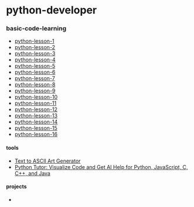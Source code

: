 # python-developer

### basic-code-learning
- [python-lesson-1](https://github.com/devliwa/python-lesson-1)
- [python-lesson-2](https://github.com/devliwa/python-lesson-2)
- [python-lesson-3](https://github.com/devliwa/python-lesson-3)
- [python-lesson-4](https://github.com/devliwa/python-lesson-4)
- [python-lesson-5](https://github.com/devliwa/python-lesson-5)
- [python-lesson-6](https://github.com/devliwa/python-lesson-6)
- [python-lesson-7](https://github.com/devliwa/python-lesson-7)
- [python-lesson-8](https://github.com/devliwa/python-lesson-8)
- [python-lesson-9](https://github.com/devliwa/python-lesson-9)
- [python-lesson-10](https://github.com/devliwa/python-lesson-10)
- [python-lesson-11](https://github.com/devliwa/python-lesson-11)
- [python-lesson-12](https://github.com/devliwa/python-lesson-12)
- [python-lesson-13](https://github.com/devliwa/python-lesson-13)
- [python-lesson-14]()
- [python-lesson-15]()
- [python-lesson-16]()

#### tools
- [Text to ASCII Art Generator](https://patorjk.com/software/taag/)
- [Python Tutor: Visualize Code and Get AI Help for Python, JavaScript, C, C++, and Java](https://pythontutor.com/visualize.html#mode=edit)

#### projects
- 
